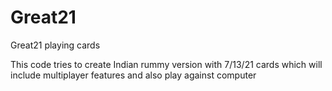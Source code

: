 Great21
=======

Great21 playing cards

This code tries to create Indian rummy version with 7/13/21 cards which will include multiplayer features and also play against computer
